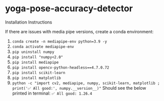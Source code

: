 # yoga-pose-accuracy-detector

Installation Instructions

If there are issues with media pipe versions, create a conda environment:
1. `conda create -n mediapipe-env python=3.9 -y`
2. `conda activate mediapipe-env`
3. `pip uninstall numpy `
4. `pip install "numpy<2.0"`
5. `pip install mediapipe`
6. `pip install opencv-python-headless==4.7.0.72`
7. `pip install scikit-learn`
8. `pip install matplotlib`
9. `python -c "import cv2, mediapipe, numpy, scikit-learn, matplotlib ; print('✅ All good:', numpy.__version__)"`
Should see the below printed in terminal:
`✅ All good: 1.26.4`

